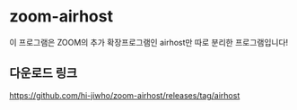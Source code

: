 # zoom-airhost
이 프로그램은 ZOOM의 추가 확장프로그램인 airhost만 따로 분리한 프로그램입니다!
## 다운로드 링크
https://github.com/hi-jiwho/zoom-airhost/releases/tag/airhost

